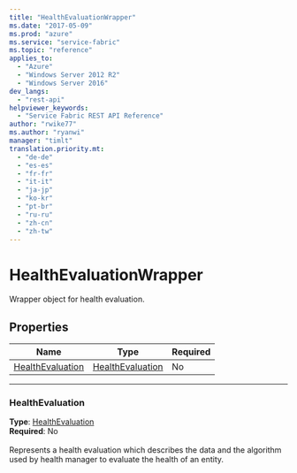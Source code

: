 ```yaml
---
title: "HealthEvaluationWrapper"
ms.date: "2017-05-09"
ms.prod: "azure"
ms.service: "service-fabric"
ms.topic: "reference"
applies_to: 
  - "Azure"
  - "Windows Server 2012 R2"
  - "Windows Server 2016"
dev_langs: 
  - "rest-api"
helpviewer_keywords: 
  - "Service Fabric REST API Reference"
author: "rwike77"
ms.author: "ryanwi"
manager: "timlt"
translation.priority.mt: 
  - "de-de"
  - "es-es"
  - "fr-fr"
  - "it-it"
  - "ja-jp"
  - "ko-kr"
  - "pt-br"
  - "ru-ru"
  - "zh-cn"
  - "zh-tw"
---
```

# HealthEvaluationWrapper

Wrapper object for health evaluation.

## Properties
| Name | Type | Required |
| --- | --- | --- |
| [HealthEvaluation](#healthevaluation) | [HealthEvaluation](sfclient-v56-model-healthevaluation.md) | No |

____
### HealthEvaluation
__Type__: [HealthEvaluation](sfclient-v56-model-healthevaluation.md) <br/>
__Required__: No<br/>
<br/>
Represents a health evaluation which describes the data and the algorithm used by health manager to evaluate the health of an entity.
